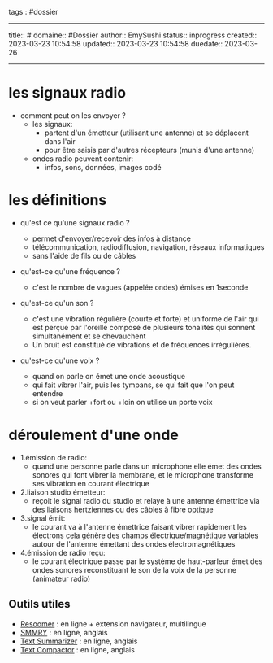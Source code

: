 
tags : #dossier


---

title:: #
domaine:: #Dossier
author:: EmySushi
status:: inprogress
created:: 2023-03-23 10:54:58
updated:: 2023-03-23 10:54:58
duedate:: 2023-03-26


---

# les signaux radio 

- comment peut on les envoyer ?
	- les signaux:
		-  partent d'un émetteur (utilisant une antenne) et se déplacent dans l'air
		-  pour être saisis par d'autres récepteurs (munis d'une antenne)
	- ondes radio peuvent contenir:
		- infos, sons, données, images codé

# les définitions
- qu'est ce qu'une signaux radio ?
	- permet d'envoyer/recevoir des infos à distance
	- télécommunication, radiodiffusion, navigation, réseaux informatiques
	- sans l'aide de fils ou de câbles

- qu'est-ce qu'une fréquence ?
	- c'est le nombre de vagues (appelée ondes) émises en 1seconde

- qu'est-ce qu'un son ?
	- c'est une vibration régulière (courte et forte) et uniforme de l'air qui est perçue par l'oreille composé de plusieurs tonalités qui sonnent simultanément et se chevauchent
	- Un bruit est constitué de vibrations et de fréquences irrégulières.

- qu'est-ce qu'une voix ?
	- quand on parle on émet une onde acoustique 
	- qui fait vibrer l'air, puis les tympans, se qui fait que l'on peut entendre
	- si on veut parler +fort ou +loin on utilise un porte voix

# déroulement d'une onde

- 1.émission de radio:
	- quand une personne parle dans un microphone elle émet des ondes sonores qui font vibrer la membrane, et le microphone transforme ses vibration en courant électrique
- 2.liaison studio émetteur:
	- reçoit le signal radio du studio et relaye à une antenne émettrice via des liaisons hertziennes ou des câbles à fibre optique
- 3.signal émit:
	- le courant va à l'antenne émettrice faisant vibrer rapidement les électrons cela génère des champs électrique/magnétique variables autour de l'antenne émettant des ondes électromagnétiques 
- 4.émission de radio reçu:
	- le courant électrique passe par le système de haut-parleur émet des ondes sonores reconstituant le son de la voix de la personne (animateur radio)



## Outils utiles

-   [Resoomer](https://resoomer.com/fr) : en ligne + extension navigateur, multilingue
-   [SMMRY](https://smmry.com/) : en ligne, anglais
-   [Text Summarizer](http://textsummarization.net/text-summarizer) : en ligne, anglais
-   [Text Compactor](https://www.textcompactor.com/) : en ligne, anglais
